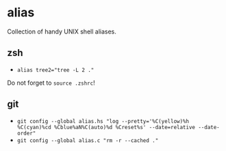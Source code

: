 # alias

Collection of handy UNIX shell aliases.

## zsh

- `alias tree2="tree -L 2 ."`

Do not forget to `source .zshrc`!

## git

- `git config --global alias.hs "log --pretty='%C(yellow)%h %C(cyan)%cd %Cblue%aN%C(auto)%d %Creset%s' --date=relative --date-order"`
- `git config --global alias.c "rm -r --cached ."`
